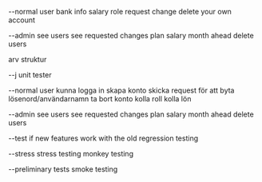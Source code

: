 
--normal user
bank info
salary
role
request change
delete your own account

--admin
see users
see requested changes
plan salary month ahead
delete users



arv struktur


--j unit tester

--normal user
kunna logga in
skapa konto
skicka request för att byta lösenord/användarnamn
ta bort konto
kolla roll
kolla lön

--admin
see users
see requested changes
plan salary month ahead
delete users



--test if new features work with the old
regression testing

--stress
stress testing
monkey testing

--preliminary tests
smoke testing
